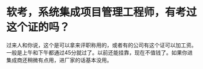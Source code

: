 # 软考，系统集成项目管理工程师，有考过这个证的吗？


过来人和你说，这个是可以拿来评职称用的，或者有的公司有这个证可以加工资。一般是上午和下午都通过45分就过了。以前还能挂靠，现在不值钱了。如果你进集成商还稍微有点用，进厂家的话基本没用。
